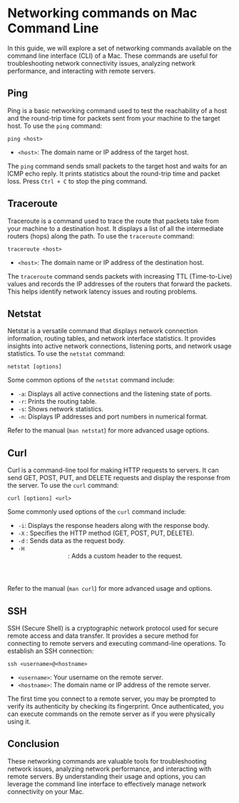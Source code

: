 # Networking commands on Mac Command Line

In this guide, we will explore a set of networking commands available on the command line interface (CLI) of a Mac. These commands are useful for troubleshooting network connectivity issues, analyzing network performance, and interacting with remote servers.

## Ping

Ping is a basic networking command used to test the reachability of a host and the round-trip time for packets sent from your machine to the target host. To use the `ping` command:

```shell
ping <host>
```

- `<host>`: The domain name or IP address of the target host.

The `ping` command sends small packets to the target host and waits for an ICMP echo reply. It prints statistics about the round-trip time and packet loss. Press `Ctrl + C` to stop the ping command.

## Traceroute

Traceroute is a command used to trace the route that packets take from your machine to a destination host. It displays a list of all the intermediate routers (hops) along the path. To use the `traceroute` command:

```shell
traceroute <host>
```

- `<host>`: The domain name or IP address of the destination host.

The `traceroute` command sends packets with increasing TTL (Time-to-Live) values and records the IP addresses of the routers that forward the packets. This helps identify network latency issues and routing problems.

## Netstat

Netstat is a versatile command that displays network connection information, routing tables, and network interface statistics. It provides insights into active network connections, listening ports, and network usage statistics. To use the `netstat` command:

```shell
netstat [options]
```

Some common options of the `netstat` command include:

- `-a`: Displays all active connections and the listening state of ports.
- `-r`: Prints the routing table.
- `-s`: Shows network statistics.
- `-n`: Displays IP addresses and port numbers in numerical format.

Refer to the manual (`man netstat`) for more advanced usage options.

## Curl

Curl is a command-line tool for making HTTP requests to servers. It can send GET, POST, PUT, and DELETE requests and display the response from the server. To use the `curl` command:

```shell
curl [options] <url>
```

Some commonly used options of the `curl` command include:

- `-i`: Displays the response headers along with the response body.
- `-X` <method>: Specifies the HTTP method (GET, POST, PUT, DELETE).
- `-d` <data>: Sends data as the request body.
- `-H` <header>: Adds a custom header to the request.

Refer to the manual (`man curl`) for more advanced usage and options.

## SSH

SSH (Secure Shell) is a cryptographic network protocol used for secure remote access and data transfer. It provides a secure method for connecting to remote servers and executing command-line operations. To establish an SSH connection:

```shell
ssh <username>@<hostname>
```

- `<username>`: Your username on the remote server.
- `<hostname>`: The domain name or IP address of the remote server.

The first time you connect to a remote server, you may be prompted to verify its authenticity by checking its fingerprint. Once authenticated, you can execute commands on the remote server as if you were physically using it.

## Conclusion

These networking commands are valuable tools for troubleshooting network issues, analyzing network performance, and interacting with remote servers. By understanding their usage and options, you can leverage the command line interface to effectively manage network connectivity on your Mac.